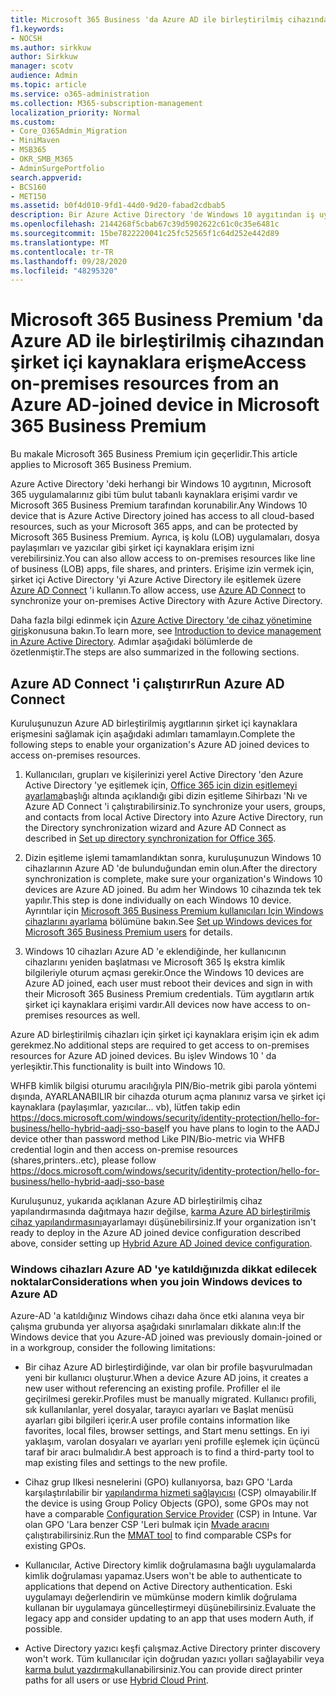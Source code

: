 ```yaml
---
title: Microsoft 365 Business 'da Azure AD ile birleştirilmiş cihazından şirket içi kaynaklara erişme
f1.keywords:
- NOCSH
ms.author: sirkkuw
author: Sirkkuw
manager: scotv
audience: Admin
ms.topic: article
ms.service: o365-administration
ms.collection: M365-subscription-management
localization_priority: Normal
ms.custom:
- Core_O365Admin_Migration
- MiniMaven
- MSB365
- OKR_SMB_M365
- AdminSurgePortfolio
search.appverid:
- BCS160
- MET150
ms.assetid: b0f4d010-9fd1-44d0-9d20-fabad2cdbab5
description: Bir Azure Active Directory 'de Windows 10 aygıtından iş uygulamaları, dosya paylaşımları ve yazıcılar gibi şirket içi kaynaklara erişim almayı öğrenin.
ms.openlocfilehash: 2144268f5cbab67c39d5902622c61c0c35e6481c
ms.sourcegitcommit: 15be7822220041c25fc52565f1c64d252e442d89
ms.translationtype: MT
ms.contentlocale: tr-TR
ms.lasthandoff: 09/28/2020
ms.locfileid: "48295320"
---
```

# <a name="access-on-premises-resources-from-an-azure-ad-joined-device-in-microsoft-365-business-premium"></a><span data-ttu-id="1ef91-103">Microsoft 365 Business Premium 'da Azure AD ile birleştirilmiş cihazından şirket içi kaynaklara erişme</span><span class="sxs-lookup"><span data-stu-id="1ef91-103">Access on-premises resources from an Azure AD-joined device in Microsoft 365 Business Premium</span></span>

<span data-ttu-id="1ef91-104">Bu makale Microsoft 365 Business Premium için geçerlidir.</span><span class="sxs-lookup"><span data-stu-id="1ef91-104">This article applies to Microsoft 365 Business Premium.</span></span>

<span data-ttu-id="1ef91-105">Azure Active Directory 'deki herhangi bir Windows 10 aygıtının, Microsoft 365 uygulamalarınız gibi tüm bulut tabanlı kaynaklara erişimi vardır ve Microsoft 365 Business Premium tarafından korunabilir.</span><span class="sxs-lookup"><span data-stu-id="1ef91-105">Any Windows 10 device that is Azure Active Directory joined has access to all cloud-based resources, such as your Microsoft 365 apps, and can be protected by Microsoft 365 Business Premium.</span></span> <span data-ttu-id="1ef91-106">Ayrıca, iş kolu (LOB) uygulamaları, dosya paylaşımları ve yazıcılar gibi şirket içi kaynaklara erişim izni verebilirsiniz.</span><span class="sxs-lookup"><span data-stu-id="1ef91-106">You can also allow access to on-premises resources like line of business (LOB) apps, file shares, and printers.</span></span> <span data-ttu-id="1ef91-107">Erişime izin vermek için, şirket içi Active Directory 'yi Azure Active Directory ile eşitlemek üzere [Azure AD Connect](https://docs.microsoft.com/azure/active-directory/connect/active-directory-aadconnect) 'i kullanın.</span><span class="sxs-lookup"><span data-stu-id="1ef91-107">To allow access, use [Azure AD Connect](https://docs.microsoft.com/azure/active-directory/connect/active-directory-aadconnect) to synchronize your on-premises Active Directory with Azure Active Directory.</span></span> 

<span data-ttu-id="1ef91-108">Daha fazla bilgi edinmek için [Azure Active Directory 'de cihaz yönetimine giriş](https://docs.microsoft.com/azure/active-directory/device-management-introduction)konusuna bakın.</span><span class="sxs-lookup"><span data-stu-id="1ef91-108">To learn more, see [Introduction to device management in Azure Active Directory](https://docs.microsoft.com/azure/active-directory/device-management-introduction).</span></span>
<span data-ttu-id="1ef91-109">Adımlar aşağıdaki bölümlerde de özetlenmiştir.</span><span class="sxs-lookup"><span data-stu-id="1ef91-109">The steps are also summarized in the following sections.</span></span>
 
## <a name="run-azure-ad-connect"></a><span data-ttu-id="1ef91-110">Azure AD Connect 'i çalıştırır</span><span class="sxs-lookup"><span data-stu-id="1ef91-110">Run Azure AD Connect</span></span>

<span data-ttu-id="1ef91-111">Kuruluşunuzun Azure AD birleştirilmiş aygıtlarının şirket içi kaynaklara erişmesini sağlamak için aşağıdaki adımları tamamlayın.</span><span class="sxs-lookup"><span data-stu-id="1ef91-111">Complete the following steps to enable your organization's Azure AD joined devices to access on-premises resources.</span></span>
  
1. <span data-ttu-id="1ef91-112">Kullanıcıları, grupları ve kişilerinizi yerel Active Directory 'den Azure Active Directory 'ye eşitlemek için, [Office 365 için dizin eşitlemeyi ayarlama](https://docs.microsoft.com/microsoft-365/enterprise/set-up-directory-synchronization)başlığı altında açıklandığı gibi dizin eşitleme Sihirbazı 'Nı ve Azure AD Connect 'i çalıştırabilirsiniz.</span><span class="sxs-lookup"><span data-stu-id="1ef91-112">To synchronize your users, groups, and contacts from local Active Directory into Azure Active Directory, run the Directory synchronization wizard and Azure AD Connect as described in [Set up directory synchronization for Office 365](https://docs.microsoft.com/microsoft-365/enterprise/set-up-directory-synchronization).</span></span>
    
2. <span data-ttu-id="1ef91-113">Dizin eşitleme işlemi tamamlandıktan sonra, kuruluşunuzun Windows 10 cihazlarının Azure AD 'de bulunduğundan emin olun.</span><span class="sxs-lookup"><span data-stu-id="1ef91-113">After the directory synchronization is complete, make sure your organization's Windows 10 devices are Azure AD joined.</span></span> <span data-ttu-id="1ef91-114">Bu adım her Windows 10 cihazında tek tek yapılır.</span><span class="sxs-lookup"><span data-stu-id="1ef91-114">This step is done individually on each Windows 10 device.</span></span> <span data-ttu-id="1ef91-115">Ayrıntılar için [Microsoft 365 Business Premium kullanıcıları Için Windows cihazlarını ayarlama](set-up-windows-devices.md) bölümüne bakın.</span><span class="sxs-lookup"><span data-stu-id="1ef91-115">See [Set up Windows devices for Microsoft 365 Business Premium users](set-up-windows-devices.md) for details.</span></span> 
    
3. <span data-ttu-id="1ef91-116">Windows 10 cihazları Azure AD 'e eklendiğinde, her kullanıcının cihazlarını yeniden başlatması ve Microsoft 365 Iş ekstra kimlik bilgileriyle oturum açması gerekir.</span><span class="sxs-lookup"><span data-stu-id="1ef91-116">Once the Windows 10 devices are Azure AD joined, each user must reboot their devices and sign in with their Microsoft 365 Business Premium credentials.</span></span> <span data-ttu-id="1ef91-117">Tüm aygıtların artık şirket içi kaynaklara erişimi vardır.</span><span class="sxs-lookup"><span data-stu-id="1ef91-117">All devices now have access to on-premises resources as well.</span></span>
    
<span data-ttu-id="1ef91-118">Azure AD birleştirilmiş cihazları için şirket içi kaynaklara erişim için ek adım gerekmez.</span><span class="sxs-lookup"><span data-stu-id="1ef91-118">No additional steps are required to get access to on-premises resources for Azure AD joined devices.</span></span> <span data-ttu-id="1ef91-119">Bu işlev Windows 10 ' da yerleşiktir.</span><span class="sxs-lookup"><span data-stu-id="1ef91-119">This functionality is built into Windows 10.</span></span> 

<span data-ttu-id="1ef91-120">WHFB kimlik bilgisi oturumu aracılığıyla PIN/Bio-metrik gibi parola yöntemi dışında, AYARLANABILIR bir cihazda oturum açma planınız varsa ve şirket içi kaynaklara (paylaşımlar, yazıcılar... vb), lütfen takip edin https://docs.microsoft.com/windows/security/identity-protection/hello-for-business/hello-hybrid-aadj-sso-base</span><span class="sxs-lookup"><span data-stu-id="1ef91-120">If you have plans to login to the AADJ device other than password method Like PIN/Bio-metric via WHFB credential login and then access on-premise resources (shares,printers..etc), please follow https://docs.microsoft.com/windows/security/identity-protection/hello-for-business/hello-hybrid-aadj-sso-base</span></span>
  
<span data-ttu-id="1ef91-121">Kuruluşunuz, yukarıda açıklanan Azure AD birleştirilmiş cihaz yapılandırmasında dağıtmaya hazır değilse, [karma Azure AD birleştirilmiş cihaz yapılandırmasını](manage-windows-devices.md)ayarlamayı düşünebilirsiniz.</span><span class="sxs-lookup"><span data-stu-id="1ef91-121">If your organization isn't ready to deploy in the Azure AD joined device configuration described above, consider setting up [Hybrid Azure AD Joined device configuration](manage-windows-devices.md).</span></span>
  
### <a name="considerations-when-you-join-windows-devices-to-azure-ad"></a><span data-ttu-id="1ef91-122">Windows cihazları Azure AD 'ye katıldığınızda dikkat edilecek noktalar</span><span class="sxs-lookup"><span data-stu-id="1ef91-122">Considerations when you join Windows devices to Azure AD</span></span>

<span data-ttu-id="1ef91-123">Azure-AD 'a katıldığınız Windows cihazı daha önce etki alanına veya bir çalışma grubunda yer alıyorsa aşağıdaki sınırlamaları dikkate alın:</span><span class="sxs-lookup"><span data-stu-id="1ef91-123">If the Windows device that you Azure-AD joined was previously domain-joined or in a workgroup, consider the following limitations:</span></span>
  
- <span data-ttu-id="1ef91-124">Bir cihaz Azure AD birleştirdiğinde, var olan bir profile başvurulmadan yeni bir kullanıcı oluşturur.</span><span class="sxs-lookup"><span data-stu-id="1ef91-124">When a device Azure AD joins, it creates a new user without referencing an existing profile.</span></span> <span data-ttu-id="1ef91-125">Profiller el ile geçirilmesi gerekir.</span><span class="sxs-lookup"><span data-stu-id="1ef91-125">Profiles must be manually migrated.</span></span> <span data-ttu-id="1ef91-126">Kullanıcı profili, sık kullanılanlar, yerel dosyalar, tarayıcı ayarları ve Başlat menüsü ayarları gibi bilgileri içerir.</span><span class="sxs-lookup"><span data-stu-id="1ef91-126">A user profile contains information like favorites, local files, browser settings, and Start menu settings.</span></span> <span data-ttu-id="1ef91-127">En iyi yaklaşım, varolan dosyaları ve ayarları yeni profille eşlemek için üçüncü taraf bir aracı bulmalıdır.</span><span class="sxs-lookup"><span data-stu-id="1ef91-127">A best approach is to find a third-party tool to map existing files and settings to the new profile.</span></span>

- <span data-ttu-id="1ef91-128">Cihaz grup Ilkesi nesnelerini (GPO) kullanıyorsa, bazı GPO 'Larda karşılaştırılabilir bir [yapılandırma hizmeti sağlayıcısı](https://docs.microsoft.com/windows/configuration/provisioning-packages/how-it-pros-can-use-configuration-service-providers) (CSP) olmayabilir.</span><span class="sxs-lookup"><span data-stu-id="1ef91-128">If the device is using Group Policy Objects (GPO), some GPOs may not have a comparable [Configuration Service Provider](https://docs.microsoft.com/windows/configuration/provisioning-packages/how-it-pros-can-use-configuration-service-providers) (CSP) in Intune.</span></span> <span data-ttu-id="1ef91-129">Var olan GPO 'Lara benzer CSP 'Leri bulmak için [Mvade aracını](https://www.microsoft.com/download/details.aspx?id=45520) çalıştırabilirsiniz.</span><span class="sxs-lookup"><span data-stu-id="1ef91-129">Run the [MMAT tool](https://www.microsoft.com/download/details.aspx?id=45520) to find comparable CSPs for existing GPOs.</span></span>

- <span data-ttu-id="1ef91-130">Kullanıcılar, Active Directory kimlik doğrulamasına bağlı uygulamalarda kimlik doğrulaması yapamaz.</span><span class="sxs-lookup"><span data-stu-id="1ef91-130">Users won't be able to authenticate to applications that depend on Active Directory authentication.</span></span> <span data-ttu-id="1ef91-131">Eski uygulamayı değerlendirin ve mümkünse modern kimlik doğrulama kullanan bir uygulamaya güncelleştirmeyi düşünebilirsiniz.</span><span class="sxs-lookup"><span data-stu-id="1ef91-131">Evaluate the legacy app and consider updating to an app that uses modern Auth, if possible.</span></span>

- <span data-ttu-id="1ef91-132">Active Directory yazıcı keşfi çalışmaz.</span><span class="sxs-lookup"><span data-stu-id="1ef91-132">Active Directory printer discovery won't work.</span></span> <span data-ttu-id="1ef91-133">Tüm kullanıcılar için doğrudan yazıcı yolları sağlayabilir veya [karma bulut yazdırma](https://docs.microsoft.com/windows-server/administration/hybrid-cloud-print/hybrid-cloud-print-deploy)kullanabilirsiniz.</span><span class="sxs-lookup"><span data-stu-id="1ef91-133">You can provide direct printer paths for all users or use [Hybrid Cloud Print](https://docs.microsoft.com/windows-server/administration/hybrid-cloud-print/hybrid-cloud-print-deploy).</span></span>
